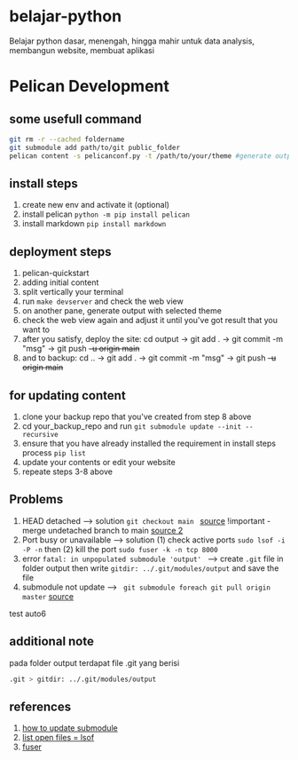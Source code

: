 # belajar-python
Belajar python dasar, menengah, hingga mahir untuk data analysis, membangun website, membuat aplikasi


# Pelican Development

## some usefull command
```bash
git rm -r --cached foldername
git submodule add path/to/git public_folder
pelican content -s pelicanconf.py -t /path/to/your/theme #generate output with selected theme

```
## install steps
1. create new env and activate it (optional)
2. install pelican ```python -m pip install pelican```
3. install markdown ```pip install markdown```

## deployment steps
1. pelican-quickstart
2. adding initial content
3. split vertically your terminal
4. run ```make devserver``` and check the web view
5. on another pane, generate output with selected theme
6. check the web view again and adjust it until you've got result that you want to
7. after you satisfy, deploy the site: cd output -> git add . -> git commit -m "msg" -> git push <del>-u origin main</del>
8. and to backup: cd .. -> git add . -> git commit -m "msg" -> git push <del>-u origin main</del>

## for updating content
1. clone your backup repo that you've created from step 8 above
2. cd your_backup_repo and run ```git submodule update --init --recursive```
3. ensure that you have already installed the requirement in install steps process ```pip list```
4. update your contents or edit your website
5. repeate steps 3-8 above

## Problems
1. HEAD detached --> solution ```git checkout main ```  [source](https://stackoverflow.com/questions/10228760/how-do-i-fix-a-git-detached-head) !important - merge undetached branch to main  [source 2](https://stackoverflow.com/questions/7124486/what-to-do-with-commit-made-in-a-detached-head/33270008)
2. Port busy or unavailable --> solution (1) check active ports ```sudo lsof -i -P -n```    then (2) kill the port ```sudo fuser -k -n tcp 8000```
3. error ```fatal: in unpopulated submodule 'output' ``` --> create ```.git``` file in folder output then write ``` gitdir: ../.git/modules/output ``` and save the file
4. submodule not update --> ``` git submodule foreach git pull origin master``` [source](https://stackoverflow.com/questions/5828324/update-git-submodule-to-latest-commit-on-origin)

test auto6


 

## additional note
pada folder output terdapat file .git yang berisi
```bash
.git > gitdir: ../.git/modules/output
```

## references
1. [how to update submodule](https://stackoverflow.com/questions/5542910/how-do-i-commit-changes-in-a-git-submodule)
2. [list open files = lsof](https://en.wikipedia.org/wiki/Lsof)
3. [fuser](https://en.wikipedia.org/wiki/Fuser_(Unix))


